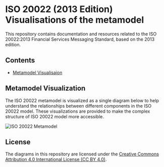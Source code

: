 # ISO 20022 (2013 Edition) Visualisations of the metamodel

This repository contains documentation and resources related to the ISO 20022:2013 Financial Services Messaging Standard, based on the 2013 edition.

## Contents

- [Metamodel Visualisaion](docs/metamodel/metamodel.md)

## Metamodel Visualization

The ISO 20022 metamodel is visualized as a single diagram below to help understand the relationships between different components in the ISO 20022 model. These visualizations are provided to make the complex structure of ISO 20022 model more accessible.

![ISO 20022 Metamodel](./images/ISO20022_2013-metamodel-visualisation.svg)

## License

The diagrams in this repository are licensed under the [Creative Commons Attribution 4.0 International License (CC BY 4.0)](https://creativecommons.org/licenses/by/4.0/).
